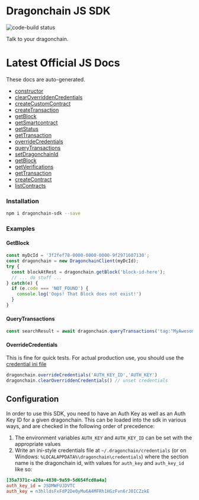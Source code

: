 # Dragonchain JS SDK
![code-build status](https://codebuild.us-west-2.amazonaws.com/badges?uuid=eyJlbmNyeXB0ZWREYXRhIjoiUFpHWHVOTHpQSHo4T3ZHSjBUT3JZQ0kzRHBybUFvbCt4WjB6MHFhY2F1dmxPTU1mUUZUYXk4d0QzTXpUMzhRek9sZ2dLclkwcTVjTEpJaElUN3cxQUdjPSIsIml2UGFyYW1ldGVyU3BlYyI6Ik56K0RLUFUxVnhpUHNCNWoiLCJtYXRlcmlhbFNldFNlcmlhbCI6MX0%3D&branch=master)

Talk to your dragonchain.

# Latest Official JS Docs
These docs are auto-generated.

* [constructor](https://node-sdk-docs.dragonchain.com/classes/dragonchainclient.html#constructor)
* [clearOverriddenCredentials](https://node-sdk-docs.dragonchain.com/classes/dragonchainclient.html#clearOverriddenCredentials)
* [createCustomContract](https://node-sdk-docs.dragonchain.com/classes/dragonchainclient.html#createcustomcontract)
* [createTransaction](https://node-sdk-docs.dragonchain.com/classes/dragonchainclient.html#createtransaction)
* [getBlock](https://node-sdk-docs.dragonchain.com/classes/dragonchainclient.html#getblock)
* [getSmartcontract](https://node-sdk-docs.dragonchain.com/classes/dragonchainclient.html#getsmartcontract)
* [getStatus](https://node-sdk-docs.dragonchain.com/classes/dragonchainclient.html#getstatus)
* [getTransaction](https://node-sdk-docs.dragonchain.com/classes/dragonchainclient.html#getTransaction)
* [overrideCredentials](https://node-sdk-docs.dragonchain.com/classes/dragonchainclient.html#overridecredentials)
* [queryTransactions](https://node-sdk-docs.dragonchain.com/classes/dragonchainclient.html#querytransactions)
* [setDragonchainId](https://node-sdk-docs.dragonchain.com/classes/dragonchainclient.html#setdragonchainId)
* [getBlock](https://node-sdk-docs.dragonchain.com/classes/dragonchainclient.html#getblock)
* [getVerifications](https://node-sdk-docs.dragonchain.com/classes/dragonchainclient.html#getverifications)
* [getTransaction](https://node-sdk-docs.dragonchain.com/classes/dragonchainclient.html#gettransaction)
* [createContract](https://node-sdk-docs.dragonchain.com/classes/dragonchainclient.html#createcontract)
* [listContracts](https://node-sdk-docs.dragonchain.com/classes/dragonchainclient.html#listcontracts)

### Installation
```bash
npm i dragonchain-sdk --save
```

### Examples
#### GetBlock
```javascript
const myDcId = '3f2fef78-0000-0000-0000-9f2971607130';
const dragonchain = new DragonchainClient(myDcId);
try {
  const blockAtRest = dragonchain.getBlock('block-id-here');
  // ... do stuff ...
} catch(e) {
  if (e.code === 'NOT_FOUND') {
    console.log('Oops! That Block does not exist!')
  }
}
```

#### QueryTransactions
```javascript
const searchResult = await dragonchain.queryTransactions('tag:"MyAwesomeTransactionTag"')
```

#### OverrideCredentials
This is fine for quick tests. For actual production use, you should use the [credential ini file](#configuration)
```javascript
dragonchain.overrideCredentials('AUTH_KEY_ID','AUTH_KEY')
dragonchain.clearOverriddenCredentials() // unset credentials
```
## Configuration

In order to use this SDK, you need to have an Auth Key as well as an Auth Key ID for a given dragonchain.
This can be loaded into the sdk in various ways, and are checked in the following order of precedence:

1. The environment variables `AUTH_KEY` and `AUTH_KEY_ID` can be set with the appropriate values
1. Write an ini-style credentials file at `~/.dragonchain/credentials` (or on Windows: `%LOCALAPPDATA%\dragonchain\credentials`) where the section name is the dragonchain id, with values for `auth_key` and `auth_key_id` like so:

```ini
[35a7371c-a20a-4830-9a59-5d654fcd0a4a]
auth_key_id = JSDMWFUJDVTC
auth_key = n3hlldsFxFdP2De0yMu6A4MFRh1HGzFvn6rJ0ICZzkE
```
